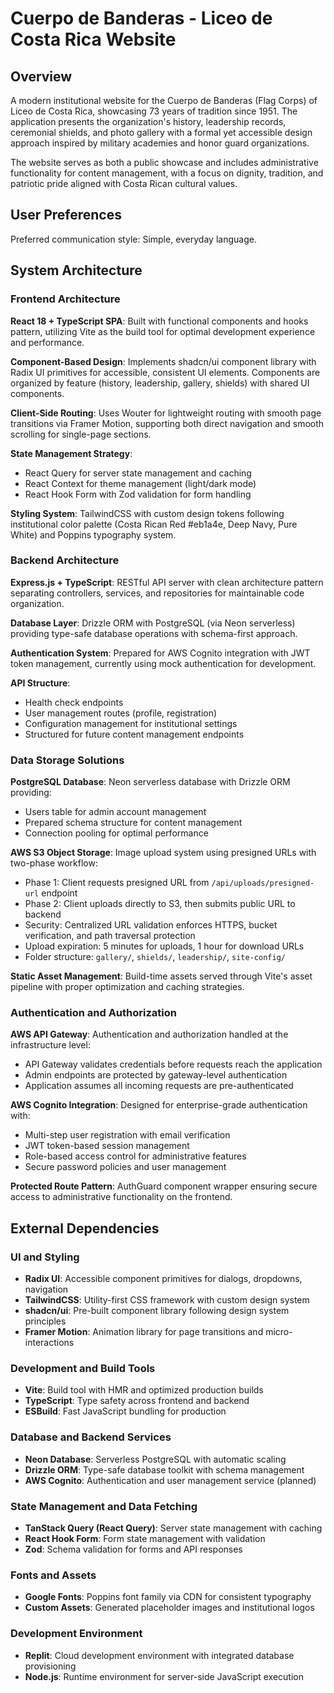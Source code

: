 # Cuerpo de Banderas - Liceo de Costa Rica Website

## Overview

A modern institutional website for the Cuerpo de Banderas (Flag Corps) of Liceo de Costa Rica, showcasing 73 years of tradition since 1951. The application presents the organization's history, leadership records, ceremonial shields, and photo gallery with a formal yet accessible design approach inspired by military academies and honor guard organizations.

The website serves as both a public showcase and includes administrative functionality for content management, with a focus on dignity, tradition, and patriotic pride aligned with Costa Rican cultural values.

## User Preferences

Preferred communication style: Simple, everyday language.

## System Architecture

### Frontend Architecture

**React 18 + TypeScript SPA**: Built with functional components and hooks pattern, utilizing Vite as the build tool for optimal development experience and performance.

**Component-Based Design**: Implements shadcn/ui component library with Radix UI primitives for accessible, consistent UI elements. Components are organized by feature (history, leadership, gallery, shields) with shared UI components.

**Client-Side Routing**: Uses Wouter for lightweight routing with smooth page transitions via Framer Motion, supporting both direct navigation and smooth scrolling for single-page sections.

**State Management Strategy**: 
- React Query for server state management and caching
- React Context for theme management (light/dark mode)
- React Hook Form with Zod validation for form handling

**Styling System**: TailwindCSS with custom design tokens following institutional color palette (Costa Rican Red #eb1a4e, Deep Navy, Pure White) and Poppins typography system.

### Backend Architecture

**Express.js + TypeScript**: RESTful API server with clean architecture pattern separating controllers, services, and repositories for maintainable code organization.

**Database Layer**: Drizzle ORM with PostgreSQL (via Neon serverless) providing type-safe database operations with schema-first approach.

**Authentication System**: Prepared for AWS Cognito integration with JWT token management, currently using mock authentication for development.

**API Structure**: 
- Health check endpoints
- User management routes (profile, registration)
- Configuration management for institutional settings
- Structured for future content management endpoints

### Data Storage Solutions

**PostgreSQL Database**: Neon serverless database with Drizzle ORM providing:
- Users table for admin account management
- Prepared schema structure for content management
- Connection pooling for optimal performance

**AWS S3 Object Storage**: Image upload system using presigned URLs with two-phase workflow:
- Phase 1: Client requests presigned URL from `/api/uploads/presigned-url` endpoint
- Phase 2: Client uploads directly to S3, then submits public URL to backend
- Security: Centralized URL validation enforces HTTPS, bucket verification, and path traversal protection
- Upload expiration: 5 minutes for uploads, 1 hour for download URLs
- Folder structure: `gallery/`, `shields/`, `leadership/`, `site-config/`

**Static Asset Management**: Build-time assets served through Vite's asset pipeline with proper optimization and caching strategies.

### Authentication and Authorization

**AWS API Gateway**: Authentication and authorization handled at the infrastructure level:
- API Gateway validates credentials before requests reach the application
- Admin endpoints are protected by gateway-level authentication
- Application assumes all incoming requests are pre-authenticated

**AWS Cognito Integration**: Designed for enterprise-grade authentication with:
- Multi-step user registration with email verification
- JWT token-based session management
- Role-based access control for administrative features
- Secure password policies and user management

**Protected Route Pattern**: AuthGuard component wrapper ensuring secure access to administrative functionality on the frontend.

## External Dependencies

### UI and Styling
- **Radix UI**: Accessible component primitives for dialogs, dropdowns, navigation
- **TailwindCSS**: Utility-first CSS framework with custom design system
- **shadcn/ui**: Pre-built component library following design system principles
- **Framer Motion**: Animation library for page transitions and micro-interactions

### Development and Build Tools
- **Vite**: Build tool with HMR and optimized production builds
- **TypeScript**: Type safety across frontend and backend
- **ESBuild**: Fast JavaScript bundling for production

### Database and Backend Services
- **Neon Database**: Serverless PostgreSQL with automatic scaling
- **Drizzle ORM**: Type-safe database toolkit with schema management
- **AWS Cognito**: Authentication and user management service (planned)

### State Management and Data Fetching
- **TanStack Query (React Query)**: Server state management with caching
- **React Hook Form**: Form state management with validation
- **Zod**: Schema validation for forms and API responses

### Fonts and Assets
- **Google Fonts**: Poppins font family via CDN for consistent typography
- **Custom Assets**: Generated placeholder images and institutional logos

### Development Environment
- **Replit**: Cloud development environment with integrated database provisioning
- **Node.js**: Runtime environment for server-side JavaScript execution
